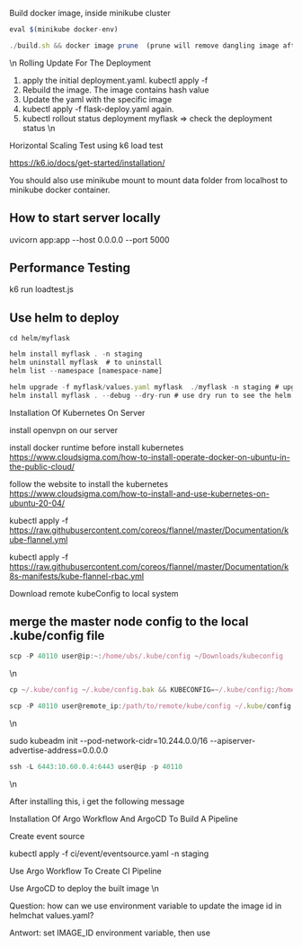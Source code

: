 Build docker image, inside minikube cluster

```javascript
eval $(minikube docker-env)

./build.sh && docker image prune  (prune will remove dangling image after the rebuild)
```

 \n Rolling Update For The Deployment







1. apply the initial deployment.yaml. kubectl apply -f
2. Rebuild the image. The image contains hash value
3. Update the yaml with the specific image
4. kubectl apply -f flask-deploy.yaml again.
5. kubectl rollout status deployment myflask => check the deployment status \n 

Horizontal Scaling Test using k6 load test

<https://k6.io/docs/get-started/installation/>


You should also use minikube mount to mount data folder from localhost to minikube docker container.


## How to start server locally

uvicorn  app:app --host 0.0.0.0 --port 5000

## Performance Testing

k6 run loadtest.js


## Use helm to deploy

`cd helm/myflask`

```javascript
helm install myflask . -n staging
helm uninstall myflask  # to uninstall
helm list --namespace [namespace-name]

helm upgrade -f myflask/values.yaml myflask  ./myflask -n staging # upgrade helm chart
helm install myflask . --debug --dry-run # use dry run to see the helm chart values
```



Installation Of Kubernetes On Server


install openvpn on our server

install docker runtime before install kubernetes <https://www.cloudsigma.com/how-to-install-operate-docker-on-ubuntu-in-the-public-cloud/>

follow the website to install the kubernetes <https://www.cloudsigma.com/how-to-install-and-use-kubernetes-on-ubuntu-20-04/>


kubectl apply -f <https://raw.githubusercontent.com/coreos/flannel/master/Documentation/kube-flannel.yml>

kubectl apply -f <https://raw.githubusercontent.com/coreos/flannel/master/Documentation/k8s-manifests/kube-flannel-rbac.yml>


Download remote kubeConfig to local system

## merge the master node config to the local .kube/config file

```javascript
scp -P 40110 user@ip:~:/home/ubs/.kube/config ~/Downloads/kubeconfig
```

 \n 

```javascript
cp ~/.kube/config ~/.kube/config.bak && KUBECONFIG=~/.kube/config:/home/ryan/Downloads/kubeconfig kubectl config view --flatten > /tmp/config && mv /tmp/config ~/.kube/config
```



```javascript
scp -P 40110 user@remote_ip:/path/to/remote/kube/config ~/.kube/config
```

 \n 


sudo kubeadm init --pod-network-cidr=10.244.0.0/16 --apiserver-advertise-address=0.0.0.0

```javascript
ssh -L 6443:10.60.0.4:6443 user@ip -p 40110
```

 \n 

After installing this, i get the following message


Installation Of Argo Workflow And ArgoCD To Build A Pipeline

Create event source

kubectl apply -f ci/event/eventsource.yaml -n staging



Use Argo Workflow To Create CI Pipeline



Use ArgoCD to deploy the built image \n 

Question: how can we use environment variable to update the image id in helmchat values.yaml?

Antwort: set IMAGE_ID environment variable, then use






